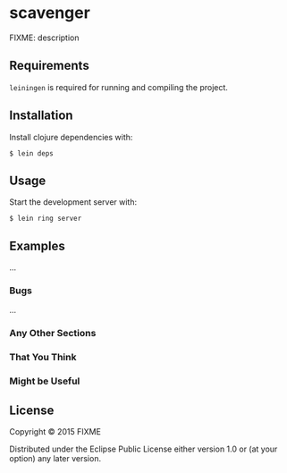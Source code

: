 # scavenger

FIXME: description

## Requirements

`leiningen` is required for running and compiling the project.

## Installation

Install clojure dependencies with:

    $ lein deps

## Usage

Start the development server with:

    $ lein ring server

## Examples

...

### Bugs

...

### Any Other Sections
### That You Think
### Might be Useful

## License

Copyright © 2015 FIXME

Distributed under the Eclipse Public License either version 1.0 or (at
your option) any later version.
